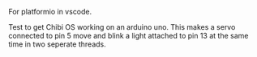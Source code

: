 For platformio in vscode.

Test to get Chibi OS working on an arduino uno. This makes a servo connected to pin 5 move and blink a light attached to pin 13 at the same time in two seperate threads.
